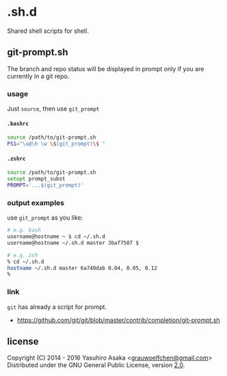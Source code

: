 # .sh.d

Shared shell scripts for shell.


## git-prompt.sh

The branch and repo status will be displayed in prompt only if
you are currently in a git repo.

### usage

Just `source`, then use `git_prompt`

#### `.bashrc`

```bash
source /path/to/git-prompt.sh
PS1="\u@\h \w \$(git_prompt)\$ "
```

#### `.zshrc`

```zsh
source /path/to/git-prompt.sh
setopt prompt_subst
PROMPT='...$(git_prompt)'
```

### output examples

use `git_prompt` as you like:

```bash
# e.g. bash
username@hostname ~ $ cd ~/.sh.d
username@hostname ~/.sh.d master 3baf7507 $
```

```zsh
# e.g. zsh
% cd ~/.sh.d
hostname ~/.sh.d master 6a740dab 0.04, 0.05, 0.12
%
```

### link

`git` has already a script for prompt.

* https://github.com/git/git/blob/master/contrib/completion/git-prompt.sh


## license

Copyright (C) 2014 - 2016 Yasuhiro Asaka \<grauwoelfchen@gmail.com\>  
Distributed under the GNU General Public License, version [2.0](http://www.gnu.org/licenses/gpl-2.0.txt).
